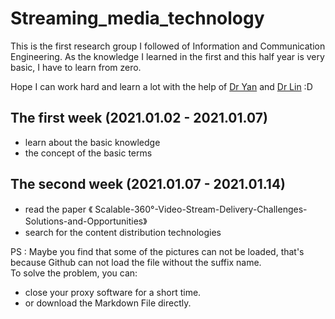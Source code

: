 # Streaming_media_technology
This is the first research group I followed of Information and Communication Engineering. As the knowledge I learned in the first and this half year is very basic, I have to learn from zero.

Hope I can work hard and learn a lot with the help of [Dr Yan](http://ices.cuc.edu.cn/2020/0509/c5332a170187/pagem.htm) and [Dr Lin](http://people.ucas.ac.cn/~lint) :D

## The first week (2021.01.02 - 2021.01.07)

- learn about the basic knowledge
- the concept of the basic terms

## The second week (2021.01.07 - 2021.01.14)

- read the paper 《 Scalable-360°-Video-Stream-Delivery-Challenges-Solutions-and-Opportunities》
- search for the content distribution technologies

PS : Maybe you find that some of the pictures can not be loaded, that's because Github can not load the file without the suffix name.     
To solve the problem, you can:
- close your proxy software for a short time.
- or download the Markdown File directly.
